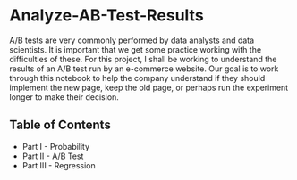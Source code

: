# Analyze-AB-Test-Results
A/B tests are very commonly performed by data analysts and data scientists. It is important that we get some practice working with the difficulties of these. For this project, I shall be working to understand the results of an A/B test run by an e-commerce website. Our goal is to work through this notebook to help the company understand if they should implement the new page, keep the old page, or perhaps run the experiment longer to make their decision.

## Table of Contents
- Part I - Probability
- Part II - A/B Test
- Part III - Regression
